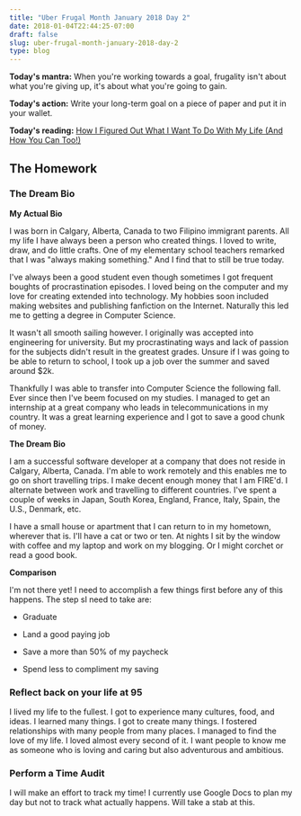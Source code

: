 ```yaml
---
title: "Uber Frugal Month January 2018 Day 2"
date: 2018-01-04T22:44:25-07:00
draft: false
slug: uber-frugal-month-january-2018-day-2
type: blog
---
```


**Today's mantra:** When you're working towards a goal, frugality isn't about what you're giving up, it's about what you're going to gain.

**Today's action:** Write your long-term goal on a piece of paper and put it in your wallet.

**Today's reading:** [How I Figured Out What I Want To Do With My Life (And How You Can Too!)](http://www.frugalwoods.com/2017/11/03/how-i-figured-out-what-i-want-to-do-with-my-life-and-how-you-can-too/)

## The Homework

### The Dream Bio

**My Actual Bio**

I was born in Calgary, Alberta, Canada to two Filipino immigrant parents. All my life I have always been a person who created things. I loved to write, draw, and do little crafts. One of my elementary school teachers remarked that I was "always making something." And I find that to still be true today.

I've always been a good student even though sometimes I got frequent boughts of procrastination episodes. I loved being on the computer and my love for creating extended into technology. My hobbies soon included making websites and publishing fanfiction on the Internet. Naturally this led me to getting a degree in Computer Science.

It wasn't all smooth sailing however. I originally was accepted into engineering for university. But my procrastinating ways and lack of passion for the subjects didn't result in the greatest grades. Unsure if I was going to be able to return to school, I took up a job over the summer and saved around $2k.

Thankfully I was able to transfer into Computer Science the following fall. Ever since then I've beem focused on my studies. I managed to get an internship at a great company who leads in telecommunications in my country. It was a great learning experience and I got to save a good chunk of money.

**The Dream Bio**

I am a successful software developer at a company that does not reside in Calgary, Alberta, Canada. I'm able to work remotely and this enables me to go on short travelling trips. I make decent enough money that I am FIRE'd. I alternate between work and travelling to different countries. I've spent a couple of weeks in Japan, South Korea, England, France, Italy, Spain, the U.S., Denmark, etc.

I have a small house or apartment that I can return to in my hometown, wherever that is. I'll have a cat or two or ten. At nights I sit by the window with coffee and my laptop and work on my blogging. Or I might corchet or read a good book.

**Comparison**

I'm not there yet! I need to accomplish a few things first before any of this happens. The step sI need to take are:

+ Graduate

+ Land a good paying job

+ Save a more than 50% of my paycheck

+ Spend less to compliment my saving

### Reflect back on your life at 95

I lived my life to the fullest. I got to experience many cultures, food, and ideas. I learned many things. I got to create many things. I fostered relationships with many people from many places. I managed to find the love of my life. I loved almost every second of it. I want people to know me as someone who is loving and caring but also adventurous and ambitious.

### Perform a Time Audit

I will make an effort to track my time! I currently use Google Docs to plan my day but not to track what actually happens. Will take a stab at this.